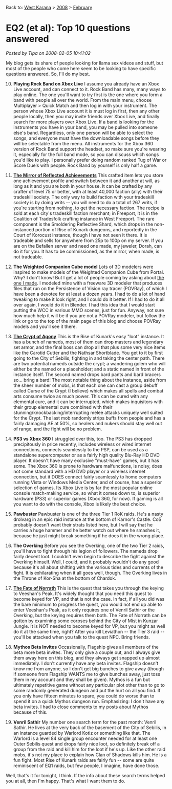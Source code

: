 Back to: [West Karana](/posts/westkarana.md) > [2008](/posts/2008/westkarana.md) > [February](./westkarana.md)
# EQ2 (et al): Top 10 questions answered

*Posted by Tipa on 2008-02-05 10:41:02*

My blog gets its share of people looking for llama sex videos and stuff, but most of the people who come here seem to be looking to have specific questions answered. So, I'll do my best.

10. **Playing Rock Band on Xbox Live** I assume you already have an Xbox Live account, and can connect to it. Rock Band has many, many ways to play online. The one you'll want to try first is the one where you form a band with people all over the world. From the main menu, choose Multiplayer > Quick Match and then log in with your instrument. The person whose Xbox Live account it is must log in first, then any other people locally, then you may invite friends over Xbox Live, and finally search for more players over Xbox Live. If a band is looking for the instruments you have in your band, you may be pulled into someone else's band. Regardless, only one person will be able to select the songs, and everyone must have the downloadable songs before they will be selectable from the menu. All instruments for the Xbox 360 version of Rock Band support the headset, so make sure you're wearing it, especially for the full band mode, so you can discuss which songs you'd like to play. I personally prefer doing random ranked Tug of War or Score Duels with people. Rock Band by yourself is only half a game.

9. **[The Mirror of Reflected Achievements](http://eq2.wikia.com/wiki/Mirror_of_Reflected_Achievements)** This crafted item lets you store one achievement profile and switch between it and another at will, as long as it and you are both in your house. It can be crafted by any crafter of level 75 or better, with at least 40,000 faction (ally) with their tradeskill society. The only way to build faction with your tradeskill society is by doing writs -- you will need to do a total of 267 writs, if you're starting from nothing, to get the necessary faction. The recipe is sold at each city's tradeskill faction merchant; in Freeport, it is in the Coalition of Tradesfolk crafting instance in West Freeport. The rare component is the Smoldering Reflective Shard, which drops in the non-instanced portion of Rise of Kunark dungeons, and reportedly in the Court of Korocust instance, though I have not seen it there. It is tradeable and sells for anywhere from 25p to 100p on my server. If you are on the Befallen server and need one made, my jeweler, Dorah, can do it for you. It has to be commissioned, as the mirror, when made, is not tradeable.

8. **The Weighted Companion Cube model** Lots of 3D modelers were inspired to make models of the Weighted Companion Cube from Portal. Why? I don't know! But I get a lot of people coming by asking about [the one I made](../../../index.php/povray-models/). I modeled mine with a freeware 3D modeler that produces files that run on the Persistence of Vision ray tracer (POVRay), of which I have been a devotee for at least a dozen years. I had to do a lot of hand tweaking to make it look right, and I could do it better. If I had to do it all over again, I would do it in Blender. I had this idea that I would start putting the WCC in various MMO scenes, just for fun. Anyway, not sure how much help it will be if you are not a POVRay modeler, but follow the link or go to the top of the main page of this blog and choose POVRay models and you'll see it there.

7. **[The Crypt of Agony](http://eq2.wikia.com/wiki/The_Crypt_of_Agony)** This is the Rise of Kunark's easy "loot" instance. It has a bunch of nameds, most of them can drop masters and legendary set armor, and the final boss can drop all that plus some very nice items like the Carotid Cutter and the Nathsar Shortblade. You get to it by first going to the City of Sebilis, fighting in and taking the center path. There are two potential nameds outside the crypt; a wandering golem who will either be the named or a placeholder; and a static named in front of the instance itself. The second named drops bard pants and bard bracers so... bring a bard! The most notable thing about the instance, aside from the sheer number of mobs, is that each one can cast a group debuff called Curse of the Crypt (I believe) which makes all spells and combat arts consume twice as much power. This can be cured with any elemental cure, and it can be interrupted, which makes inquisitors with their group elemental cure combined with their stunning/knockbacking/interrupting melee attacks uniquely well suited for the Crypt. The last mob randomly strips buffs from people and has a fairly damaging AE at 50%, so healers and nukers should stay well out of range, and the fight will be no problem.

6. **PS3 vs Xbox 360** I struggled over this, too. The PS3 has dropped precipitously in price recently, includes wireless or wired internet connections, connects seamlessly to the PSP, can be used as a standalone supercomputer or as a fairly high quality Blu-Ray HD DVD player. It doesn't have many exclusive "must-have" games, but it has some. The Xbox 360 is prone to hardware malfunctions, is noisy, does not come standard with a HD DVD player or a wireless internet connection, but it DOES connect fairly seamlessly to home computers running Vista or Windows Media Center, and of course, has a superior selection of games. Its Xbox Live is by far the most popular online console match-making service, so what it comes down to, is superior hardware (PS3) or superior games (Xbox 360, for now). If gaming is all you want to do with the console, Xbox is likely the best choice.

5. **Pawbuster** Pawbuster is one of the three Tier 1 RoK raids. He's a nasty drolvarg in an epic raid instance at the bottom of Karnor's Castle. CoS probably doesn't want their strats listed here, but I will say that he carries a huge hammer and he better watch out where he smashes it, because he just might break something if he does it in the wrong place.

4. **The Overking** Before you see the Overking, one of the two Tier 2 raids, you'll have to fight through his legion of followers. The nameds drop fairly decent loot. I couldn't even begin to describe the fight against the Overking himself. Well, I could, and it probably wouldn't do any good because it's all about shifting with the various tides and currents of the fight. It is exhilarating when it all goes well, though. The Overking lives in the Throne of Kor-Sha at the bottom of Chardok.

3. **[The Fate of Norrath](http://eq2.wikia.com/wiki/The_Fate_of_Norrath)** This is the quest that takes you through the keying to Veeshan's Peak. It's widely thought that you need this quest to become keyed for VP, and that is not the case. In fact, if all you did was the bare minimum to progress the quest, you would not end up able to enter Veeshan's Peak, as it only requires one of Venril Sathir or the Overking, but the keying requires them both. The Fate of Norrath can be gotten by examining some corpses behind the City of Mist in Kunzar Jungle. It is NOT needed to become keyed for VP, but you might as well do it at the same time, right? After you kill Leviathon -- the Tier 3 raid -- you'll be attacked when you talk to the quest NPC. Bring friends.

2. **Mythos Beta Invites** Occasionally, Flagship gives all members of the beta more beta invites. They only give a couple out, and I always give them away here on this blog, and they always get snapped up almost immediately. I don't currently have any beta invites. Flagship doesn't know me from anyone, so I don't get big bunches to give away (though if someone from Flagship WANTS me to give bunches away, just toss them in my account and they shall be given). Mythos is a fun but ultimately repetitive game without any particular plot other than to go to some randomly generated dungeon and put the hurt on all you find. If you only have fifteen minutes to spare, you could do worse than to spend it on a quick Mythos dungeon run. Emphasizing: I don't have any beta invites. I had to close comments to my posts about Mythos because of this.

1. **Venril Sathir** My number one search term for the past month: Venril Sathir. He lives at the very back of the basement of the City of Sebilis, in an instance guarded by Warlord Kotiz or something like that. The Warlord is a level 84 single group encounter needed for at least one Outer Sebilis quest and drops fairly nice loot, so definitely break off a group from the raid and kill him for the loot if he's up. Like the other raid mobs, it's not my place to explain how Clan of Shadows kills him. He is a fun fight. Most Rise of Kunark raids are fairly fun -- some are quite reminiscent of EQ1 raids, but few people, I imagine, have done those.

Well, that's it for tonight, I think. If the info about these search terms helped you at all, then I'm happy. That's what I want them to do.

